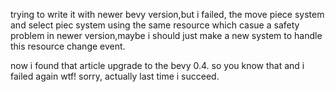 trying to write it with newer bevy version,but i failed,
the move piece system and select piec system using the same resource which casue a safety problem in newer version,maybe i should just make a new system to handle this resource change event. 


now i found that article upgrade to the bevy 0.4.
so you know that
and i failed again
wtf!
sorry, actually last time i succeed.
